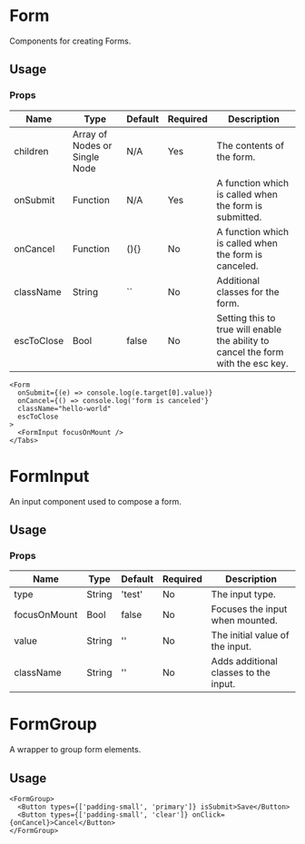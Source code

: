 # Form
Components for creating Forms.

## Usage

### Props

| Name                | Type          | Default   | Required | Description                                                                   |
| ------------------- |-------------- | --------- | -------- |------------------------------------------------------------------------------ |
| children            | Array of Nodes or Single Node | N/A       | Yes      | The contents of the form.                                     |
| onSubmit            | Function      | N/A       | Yes      | A function which is called when the form is submitted.                            |
| onCancel            | Function      | (){}      | No      | A function which is called when the form is canceled.                              |
| className           | String        | ``        | No       | Additional classes for the form.                                                  |
| escToClose          | Bool          | false     | No       | Setting this to true will enable the ability to cancel the form with the esc key. |

```
<Form
  onSubmit={(e) => console.log(e.target[0].value)}
  onCancel={() => console.log('form is canceled'}
  className="hello-world"
  escToClose
>
  <FormInput focusOnMount />
</Tabs>
```

# FormInput
An input component used to compose a form.

## Usage

### Props

| Name                | Type          | Default   | Required | Description                                                                   |
| ------------------- |-------------- | --------- | -------- |------------------------------------------------------------------------------ |
| type                | String        | 'test'    | No       | The input type.                                                    |
| focusOnMount        | Bool          | false     | No       | Focuses the input when mounted. |
| value               | String        | ''        | No       | The initial value of the input. |
| className           | String        | ''        | No       | Adds additional classes to the input. |

# FormGroup
A wrapper to group form elements.

## Usage
```
<FormGroup>
  <Button types={['padding-small', 'primary']} isSubmit>Save</Button>
  <Button types={['padding-small', 'clear']} onClick={onCancel}>Cancel</Button>
</FormGroup>
```